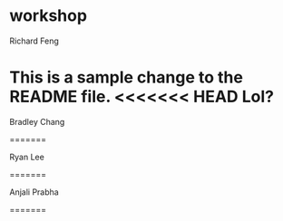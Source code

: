 # workshop

Richard Feng

This is a sample change to the README file.
<<<<<<< HEAD
Lol?
=======

Bradley Chang

=======

Ryan Lee

=======

Anjali Prabha

=======